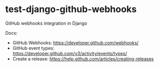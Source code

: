 test-django-github-webhooks
===========================

GitHub webhooks integration in Django


Docs:
- GitHub Webhooks: https://developer.github.com/webhooks/
- GitHub event types: https://developer.github.com/v3/activity/events/types/
- Create a release: https://help.github.com/articles/creating-releases